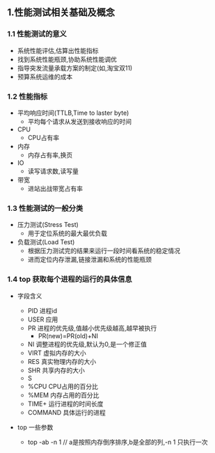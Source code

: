## 1.性能测试相关基础及概念

### 1.1 性能测试的意义
* 系统性能评估,估算出性能指标
* 找到系统性能瓶颈,协助系统性能调优
* 指导突发流量承载方案的制定(如,淘宝双11)
* 预算系统运维的成本
### 1.2 性能指标
* 平均响应时间(TTLB,Time to laster byte)
	* 平均每个请求从发送到接收响应的时间
* CPU
	* CPU占有率
* 内存
	* 内存占有率,换页
* IO
	* 读写请求数,读写量
* 带宽
	* 进站出战带宽占有率
### 1.3 性能测试的一般分类
* 压力测试(Stress Test)
	* 用于定位系统的最大最优负载
* 负载测试(Load Test)
	* 根据压力测试完的结果来运行一段时间看系统的稳定情况
	* 进而定位内存泄漏,链接泄漏和系统的性能瓶颈

### 1.4 top 获取每个进程的运行的具体信息
* 字段含义
	* PID 		进程id
	* USER      应用
	* PR  		进程的优先级,值越小优先级越高,越早被执行
		* PR(new)=PR(old)+NI
	* NI  		调整进程的优先级,默认为0,是一个修正值
	* VIRT  	虚拟内存的大小
	* RES  		真实物理内存的大小
	* SHR 		共享内存的大小
	* S 
	* %CPU 		CPU占用的百分比
	* %MEM    	内存占用的百分比
	* TIME+  	运行进程的时间长度
	* COMMAND	具体运行的进程

* top 一些参数
	* top -ab -n 1	// a是按照内存倒序排序,b是全部的列,-n 1 只执行一次
